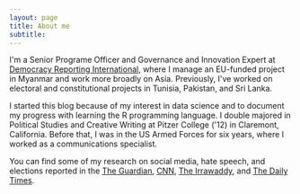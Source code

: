 ```yaml
---
layout: page
title: About me
subtitle: 
---
```


I'm a Senior Programe Officer and Governance and Innovation Expert at [Democracy Reporting International](http://www.democracy-reporting.org), where I manage an EU-funded project in Myanmar and work more broadly on Asia. Previously, I've worked on electoral and constitutional projects in Tunisia, Pakistan, and Sri Lanka.  

I started this blog because of my interest in data science and to document my progress with learning the R programming language. I double majored in Political Studies and Creative Writing at Pitzer College ('12) in Claremont, California. Before that, I was in the US Armed Forces for six years, where I worked as a communications specialist. 

You can find some of my research on social media, hate speech, and elections reported in the [The Guardian](https://www.theguardian.com/world/2018/apr/03/revealed-facebook-hate-speech-exploded-in-myanmar-during-rohingya-crisis), [CNN](https://edition.cnn.com/2018/04/06/asia/myanmar-facebook-social-media-genocide-intl/index.html), [The Irrawaddy](https://www.irrawaddy.com/news/soar-dubious-twitter-accounts-since-rakhine-attacks.html), and [The Daily Times](https://dailytimes.com.pk/220506/220506/). 
